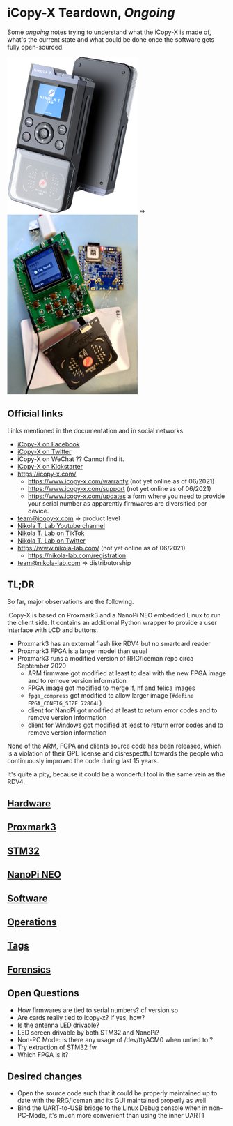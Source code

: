 # iCopy-X Teardown, *Ongoing*

Some *ongoing* notes trying to understand what the iCopy-X is made of, what's the current state and what could be done once the software gets fully open-sourced.

<img src="hardware/imgs/Website-Photo.png" width=300 /> => <img src="hardware/imgs/wild-test.jpg" width=300 />


## Official links

Links mentioned in the documentation and in social networks

* [iCopy-X on Facebook](https://www.facebook.com/RFIDiCopyX/)
* [iCopy-X on Twitter](https://twitter.com/icopy_x)
* iCopy-X on WeChat ?? Cannot find it.
* [iCopy-X on Kickstarter](https://www.kickstarter.com/projects/nikola-lab/icopy-x-0)
* https://icopy-x.com/
  * https://www.icopy-x.com/warranty (not yet online as of 06/2021)
  * https://www.icopy-x.com/support (not yet online as of 06/2021)
  * https://www.icopy-x.com/updates a form where you need to provide your serial number as apparently firmwares are diversified per device.
* team@icopy-x.com    => product level
* [Nikola T. Lab Youtube channel](https://www.youtube.com/channel/UCI0js55nP1E7nIMZNaQGqZQ)
* [Nikola T. Lab on TikTok](https://www.tiktok.com/@nikolat.lab)
* [Nikola T. Lab on Twitter](https://twitter.com/LabNikola)
* https://www.nikola-lab.com/ (not yet online as of 06/2021)
  * https://nikola-lab.com/registration
* team@nikola-lab.com => distributorship

## TL;DR

So far, major observations are the following.

iCopy-X is based on Proxmark3 and a NanoPi NEO embedded Linux to run the client side.
It contains an additional Python wrapper to provide a user interface with LCD and buttons.

* Proxmark3 has an external flash like RDV4 but no smartcard reader
* Proxmark3 FPGA is a larger model than usual
* Proxmark3 runs a modified version of RRG/Iceman repo circa September 2020
  * ARM firmware got modified at least to deal with the new FPGA image and to remove version information
  * FPGA image got modified to merge lf, hf and felica images
  * `fpga_compress` got modified to allow larger image (`#define FPGA_CONFIG_SIZE 72864L`)
  * client for NanoPi got modified at least to return error codes and to remove version information
  * client for Windows got modified at least to return error codes and to remove version information

None of the ARM, FGPA and clients source code has been released, which is a violation of their GPL license and disrespectful towards the people who continuously improved the code during last 15 years.

It's quite a pity, because it could be a wonderful tool in the same vein as the RDV4.

## [Hardware](hardware/README.md)

## [Proxmark3](proxmark3/README.md)

## [STM32](stm32/README.md)

## [NanoPi NEO](nanopi-neo/README.md)

## [Software](software/README.md)

## [Operations](operations/README.md)

## [Tags](tags/README.md)

## [Forensics](forensics/README.md)

## Open Questions

* How firmwares are tied to serial numbers? cf version.so
* Are cards really tied to icopy-x? If yes, how?
* Is the antenna LED drivable?
* LED screen drivable by both STM32 and NanoPi?
* Non-PC Mode: is there any usage of /dev/ttyACM0 when untied to ?
* Try extraction of STM32 fw
* Which FPGA is it?

## Desired changes

* Open the source code such that it could be properly maintained up to date with the RRG/Iceman and its GUI maintained properly as well
* Bind the UART-to-USB bridge to the Linux Debug console when in non-PC-Mode, it's much more convenient than using the inner UART1
